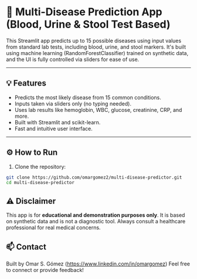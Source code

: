 # 🧬 Multi-Disease Prediction App (Blood, Urine & Stool Test Based)

This Streamlit app predicts up to 15 possible diseases using input values from standard lab tests, including blood, urine, and stool markers. It's built using machine learning (RandomForestClassifier) trained on synthetic data, and the UI is fully controlled via sliders for ease of use.

---

## 💡 Features

- Predicts the most likely disease from 15 common conditions.
- Inputs taken via sliders only (no typing needed).
- Uses lab results like hemoglobin, WBC, glucose, creatinine, CRP, and more.
- Built with Streamlit and scikit-learn.
- Fast and intuitive user interface.

---

## ⚙️ How to Run

1. Clone the repository:

```bash
git clone https://github.com/omargomez2/multi-disease-predictor.git
cd multi-disease-predictor
```

## ⚠️ Disclaimer

This app is for **educational and demonstration purposes only**. It is based on synthetic data and is not a diagnostic tool. Always consult a healthcare professional for real medical concerns.


## 📫 Contact

Built by Omar S. Gómez (https://www.linkedin.com/in/omargomez)
Feel free to connect or provide feedback!
